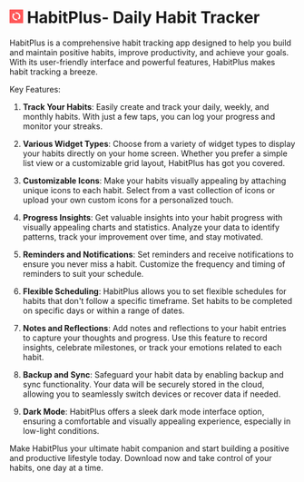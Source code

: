 
# <img src="assets/img/logo.png" alt="Alt Text" width="24" height="24"> HabitPlus- Daily Habit Tracker
HabitPlus is a comprehensive habit tracking app designed to help you build and maintain positive habits, improve productivity, and achieve your goals. With its user-friendly interface and powerful features, HabitPlus makes habit tracking a breeze.

Key Features:
1. **Track Your Habits**: Easily create and track your daily, weekly, and monthly habits. With just a few taps, you can log your progress and monitor your streaks.

2. **Various Widget Types**: Choose from a variety of widget types to display your habits directly on your home screen. Whether you prefer a simple list view or a customizable grid layout, HabitPlus has got you covered.

3. **Customizable Icons**: Make your habits visually appealing by attaching unique icons to each habit. Select from a vast collection of icons or upload your own custom icons for a personalized touch.

4. **Progress Insights**: Get valuable insights into your habit progress with visually appealing charts and statistics. Analyze your data to identify patterns, track your improvement over time, and stay motivated.

5. **Reminders and Notifications**: Set reminders and receive notifications to ensure you never miss a habit. Customize the frequency and timing of reminders to suit your schedule.

6. **Flexible Scheduling**: HabitPlus allows you to set flexible schedules for habits that don't follow a specific timeframe. Set habits to be completed on specific days or within a range of dates.

7. **Notes and Reflections**: Add notes and reflections to your habit entries to capture your thoughts and progress. Use this feature to record insights, celebrate milestones, or track your emotions related to each habit.

8. **Backup and Sync**: Safeguard your habit data by enabling backup and sync functionality. Your data will be securely stored in the cloud, allowing you to seamlessly switch devices or recover data if needed.

9. **Dark Mode**: HabitPlus offers a sleek dark mode interface option, ensuring a comfortable and visually appealing experience, especially in low-light conditions.

Make HabitPlus your ultimate habit companion and start building a positive and productive lifestyle today. Download now and take control of your habits, one day at a time.